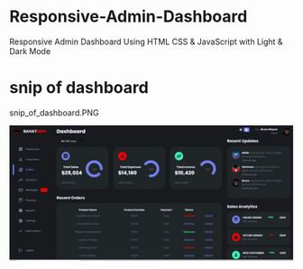 # Responsive-Admin-Dashboard
Responsive Admin Dashboard Using HTML CSS &amp; JavaScript with Light &amp; Dark Mode
# snip of dashboard

snip_of_dashboard.PNG


![snip](./images/snip_of_dashboard.PNG)